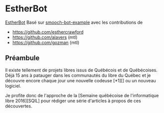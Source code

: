 # EstherBot
[EstherBot][]
Basé sur [smooch-bot-example] avec les contributions de
* https://github.com/esthercrawford
* https://github.com/alavers (mtl)
* https://github.com/gozman (mtl)


## Préambule
Il existe tellement de projets libres issus de Québécois et de Québécoises.
Déjà 15 ans à patauger dans les communautés du libre du Québec et
je découvre encore chaque jour une nouvelle codeuse [*1][] ou un nouveau logiciel.

Je profite donc de l'approche de la
[Semaine québécoise de l'informatique libre 2016][SQIL] pour rédiger
une série d'articles à propos de ces découvertes.


[EstherBot]: <https://github.com/esthercrawford/EstherBot>
[smooch-bot-example]: <https://github.com/alavers/smooch-bot-example>
